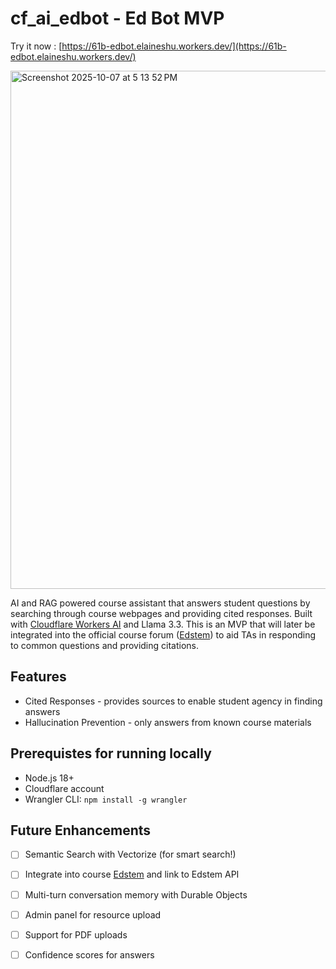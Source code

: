 # cf_ai_edbot - Ed Bot MVP 
Try it now : [https://61b-edbot.elaineshu.workers.dev/](https://61b-edbot.elaineshu.workers.dev/)

<img width="1470" height="829" alt="Screenshot 2025-10-07 at 5 13 52 PM" src="https://github.com/user-attachments/assets/545cb85e-12f5-4644-a3ee-99c4f60d9035" />

AI and RAG powered course assistant that answers student questions by searching through course webpages and providing cited responses. Built with [Cloudflare Workers AI](https://ai.cloudflare.com/) and Llama 3.3.
This is an MVP that will later be integrated into the official course forum ([Edstem](https://edstem.org/)) to aid TAs in responding to common questions and providing citations.

## Features
* Cited Responses - provides sources to enable student agency in finding answers
* Hallucination Prevention - only answers from known course materials

## Prerequistes for running locally
* Node.js 18+
* Cloudflare account
* Wrangler CLI: `npm install -g wrangler`

## Future Enhancements
- [ ] Semantic Search with Vectorize (for smart search!)
- [ ] Integrate into course [Edstem](https://edstem.org/) and link to Edstem API
- [ ] Multi-turn conversation memory with Durable Objects
- [ ] Admin panel for resource upload
- [ ] Support for PDF uploads
- [ ] Confidence scores for answers



